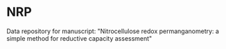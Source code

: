 # NRP
Data repository for manuscript: "Nitrocellulose redox permanganometry: a simple method for reductive capacity assessment"
